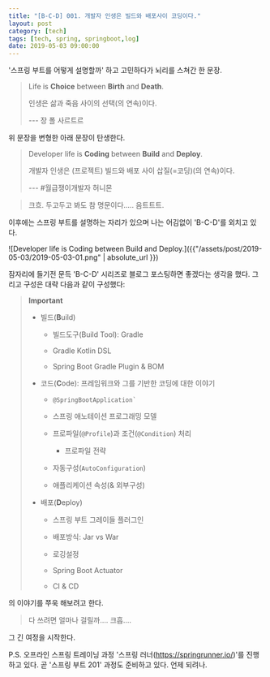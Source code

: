 ```yaml
---
title: "[B-C-D] 001. 개발자 인생은 빌드와 배포사이 코딩이다."
layout: post
category: [tech]
tags: [tech, spring, springboot,log]
date: 2019-05-03 09:00:00
---
```


\'스프링 부트를 어떻게 설명할까\' 하고 고민하다가 뇌리를 스쳐간 한 문장.

> Life is **Choice** between **Birth** and **Death**.
>
> 인생은 삶과 죽음 사이의 선택(의 연속)이다.
>
> ---  장 폴 사르트르

위 문장을 변형한 아래 문장이 탄생한다.

> Developer life is **Coding** between **Build** and **Deploy**.
>
> 개발자 인생은 (프로젝트) 빌드와 배포 사이 삽질(=코딩)(의 연속)이다.
>
> ---  \#월급쟁이개발자 허니몬


> 크흐. 두고두고 봐도 참 명문이다...​.. 음트트트.


이후에는 스프링 부트를 설명하는 자리가 있으며 나는 어김없이 \'B-C-D'를
외치고 있다.

![Developer life is Coding between Build and Deploy.]({{"/assets/post/2019-05-03/2019-05-03-01.png" | absolute_url }})

잠자리에 들기전 문득 \'B-C-D\' 시리즈로 블로그 포스팅하면 좋겠다는
생각을 했다. 그리고 구성은 대략 다음과 같이 구성했다:

> **Important**
>
> -   빌드(**B**uild)
>
>     -   빌드도구(Build Tool): Gradle
>
>     -   Gradle Kotlin DSL
>
>     -   Spring Boot Gradle Plugin & BOM
>
> -   코드(**C**ode): 프레임워크와 그를 기반한 코딩에 대한 이야기
>
>     -   `` @SpringBootApplication` ``
>
>     -   스프링 애노테이션 프로그래밍 모델
>
>     -   프로파일(`@Profile`)과 조건(`@Condition`) 처리
>
>         -   프로파일 전략
>
>     -   자동구성(`AutoConfiguration`)
>
>     -   애플리케이션 속성(& 외부구성)
>
> -   배포(**D**eploy)
>
>     -   스프링 부트 그레이들 플러그인
>
>     -   배포방식: Jar vs War
>
>     -   로깅설정
>
>     -   Spring Boot Actuator
>
>     -   CI & CD
>
의 이야기를 쭈욱 해보려고 한다.

>   다 쓰려면 얼마나 걸릴까...​. 크흡...​.

그 긴 여정을 시작한다.

P.S. 오프라인 스프링 트레이닝 과정 \'스프링 러너(<https://springrunner.io/>)\'를 진행하고 있다. 곧 \'스프링 부트
201\' 과정도 준비하고 있다. 언제 되려나.
